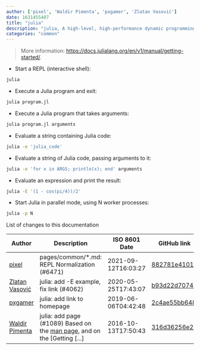 ```yaml
---
author: ['pixel', 'Waldir Pimenta', 'pxgamer', 'Zlatan Vasović']
date: 1631455407
title: "julia"
description: "julia, A high-level, high-performance dynamic programming language for technical computing."
categories: "common"
---
```

> More information: <https://docs.julialang.org/en/v1/manual/getting-started/>.

- Start a REPL (interactive shell):

```bash
julia
```

- Execute a Julia program and exit:

```bash
julia program.jl
```

- Execute a Julia program that takes arguments:

```bash
julia program.jl arguments
```

- Evaluate a string containing Julia code:

```bash
julia -e 'julia_code'
```

- Evaluate a string of Julia code, passing arguments to it:

```bash
julia -e 'for x in ARGS; println(x); end' arguments
```

- Evaluate an expression and print the result:

```bash
julia -E '(1 - cos(pi/4))/2'
```

- Start Julia in parallel mode, using N worker processes:

```bash
julia -p N
```
List of changes to this documentation


Author | Description | ISO 8601 Date | GitHub link
------|-----|-----|-----
[pixel](mailto:35269695+pixelcmtd@users.noreply.github.com) | pages/common/*.md: REPL Normalization (#6471) | 2021-09-12T16:03:27 | [882781e41019](https://github.com/tldr-pages/tldr/commit/882781e41019543fd716442e62faa1fb02d474b9)
[Zlatan Vasović](mailto:zlatanvasovic@gmail.com) | julia: add -E example, fix link (#4062) | 2020-05-25T17:43:07 | [b93d22d70741](https://github.com/tldr-pages/tldr/commit/b93d22d7074105ecdf71ca54cec231dc9b91c8a8)
[pxgamer](mailto:owzie123@gmail.com) | julia: add link to homepage | 2019-06-06T04:42:48 | [2c4ae55bb648](https://github.com/tldr-pages/tldr/commit/2c4ae55bb648e36b370d75b6032a7189de6ece88)
[Waldir Pimenta](mailto:waldyrious@gmail.com) | julia: add page (#1089) Based on the [man page](https://github.com/JuliaLang/julia/blob/master/doc/man/julia.1), and on the [Getting [...] | 2016-10-13T17:50:43 | [316d36256e2d](https://github.com/tldr-pages/tldr/commit/316d36256e2d2a09f0ad60a3416b6c0d8cd016ff)

